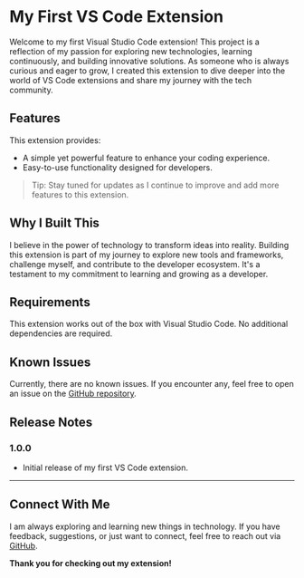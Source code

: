# My First VS Code Extension

Welcome to my first Visual Studio Code extension! This project is a reflection of my passion for exploring new technologies, learning continuously, and building innovative solutions. As someone who is always curious and eager to grow, I created this extension to dive deeper into the world of VS Code extensions and share my journey with the tech community.

## Features

This extension provides:

- A simple yet powerful feature to enhance your coding experience.
- Easy-to-use functionality designed for developers.

> Tip: Stay tuned for updates as I continue to improve and add more features to this extension.

## Why I Built This

I believe in the power of technology to transform ideas into reality. Building this extension is part of my journey to explore new tools and frameworks, challenge myself, and contribute to the developer ecosystem. It's a testament to my commitment to learning and growing as a developer.

## Requirements

This extension works out of the box with Visual Studio Code. No additional dependencies are required.

## Known Issues

Currently, there are no known issues. If you encounter any, feel free to open an issue on the [GitHub repository](https://github.com/GovardhaneNitin/vscode-extension).

## Release Notes

### 1.0.0

- Initial release of my first VS Code extension.

---

## Connect With Me

I am always exploring and learning new things in technology. If you have feedback, suggestions, or just want to connect, feel free to reach out via [GitHub](https://github.com/GovardhaneNitin).

**Thank you for checking out my extension!**
